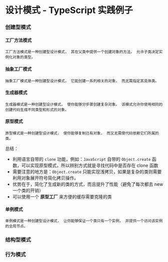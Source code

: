 # 设计模式 - TypeScript 实践例子

### 创建型模式

#### 工厂方法模式

`工厂方法模式是一种创建型设计模式， 其在父类中提供一个创建对象的方法， 允许子类决定实例化对象的类型。`

#### 抽象工厂模式

`抽象工厂模式是一种创建型设计模式， 它能创建一系列相关的对象， 而无需指定其具体类。`

#### 生成器模式

`生成器模式是一种创建型设计模式， 使你能够分步骤创建复杂对象。 该模式允许你使用相同的创建代码生成不同类型和形式的对象。`

#### 原型模式

`原型模式是一种创建型设计模式， 使你能够复制已有对象， 而又无需使代码依赖它们所属的类。`

总结：

- 利用语言自带的 `clone` 功能，例如：`JavaScript` 自带的 `Object.create` 函数，可以实现原型模式，所以辨别方式就是寻找代码中是否存在 clone 函数
- 需要注意的地方是：`Object.create` 只能实现浅拷贝，如果是复杂的类则需要利用对象展开符号简化拷贝操作。
- 优势在于，简化了生成新的类的方式，而且提升了性能（避免了每次都去 new 一个类的开销）
- 可以使用一个 **原型工厂** 来方便的缓存需要克隆的类

#### 单例模式

`单例模式是一种创建型设计模式， 让你能够保证一个类只有一个实例， 并提供一个访问该实例的全局节点。`

### 结构型模式

### 行为模式
